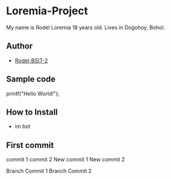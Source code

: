 # Loremia-Project
My name is Rodel Loremia 18 years old. Lives in Dogohoy, Bohol.
## Author
* [Rodel-BSIT-2](https://github.com/RodelPro-BSIT-2)
## Sample code
printf("Hello World!");
## How to Install
* im bot
## First commit
 commit 1 commit 2 
 New commit 1
 New commit 2

Branch Commit 1
Branch Commit 2